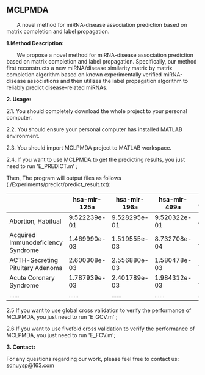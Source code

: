 
## MCLPMDA<br> 

&#160; &#160; &#160; &#160;A novel method for miRNA-disease association prediction based on matrix completion and label propagation.<br>

**1.Method Description:** 

&#160; &#160; &#160; &#160;We propose a novel method for miRNA-disease association prediction based on matrix completion and label propagation. Specifically, our method first reconstructs a new miRNA/disease similarity matrix by matrix completion algorithm based on known experimentally verified miRNA-disease associations and then utilizes the label propagation algorithm to reliably predict disease-related miRNAs.  

**2. Usage:**

2.1.  You should completely download the whole project to your personal computer.
  
2.2. You should ensure your personal computer has installed MATLAB environment.
  
2.3. You should import MCLPMDA project to MATLAB workspace.
  
2.4. If you want to use MCLPMDA to get the predicting results, you just need to run 'E_PREDICT.m' ;
  
Then, The program will output files as follows (./Experiments/predict/predict_result.txt):
  
|                                    | hsa-mir-125a | hsa-mir-196a | hsa-mir-499a | ...... |
| ---------------------------------- | ------------ | ------------ | ------------ | ------ |
| Abortion, Habitual                 | 9.522239e-01 | 9.528295e-01 | 9.520322e-01 | ...... |
| Acquired Immunodeficiency Syndrome | 1.469990e-03 | 1.519555e-03 | 8.732708e-04 | ...... |
| ACTH-Secreting Pituitary Adenoma   | 2.600308e-03 | 2.556880e-03 | 1.580478e-03 | ...... |
| Acute Coronary Syndrome            | 1.787939e-03 | 2.401789e-03 | 1.984312e-03 | ...... |
| ......                             | ......       | ......       | ......       | ...... |


2.5 If you want to use global cross validation to verify the performance of MCLPMDA, you just need to run 'E_GCV.m' ;
    
2.6 If you want to use fivefold cross validation to verify the performance of MCLPMDA, you just need to run 'E_FCV.m'; 
  

**3. Contact:**

For any questions regarding our work, please feel free to contact us: sdnuysp@163.com 
